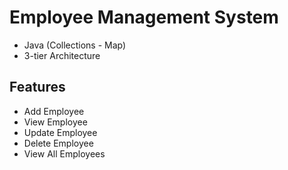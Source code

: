 # Employee Management System
- Java (Collections - Map)
- 3-tier Architecture

## Features
- Add Employee
- View Employee
- Update Employee
- Delete Employee
- View All Employees
